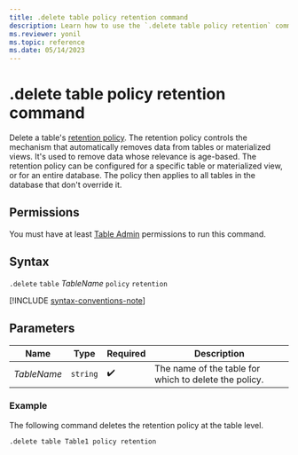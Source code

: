 ```yaml
---
title: .delete table policy retention command
description: Learn how to use the `.delete table policy retention` command to delete a table's retention policy.
ms.reviewer: yonil
ms.topic: reference
ms.date: 05/14/2023
---
```

# .delete table policy retention command

Delete a table's [retention policy](retention-policy.md). The retention policy controls the mechanism that automatically removes data from tables or materialized views. It's used to remove data whose relevance is age-based. The retention policy can be configured for a specific table or materialized view, or for an entire database. The policy then applies to all tables in the database that don't override it.

## Permissions

You must have at least [Table Admin](../access-control/role-based-access-control.md) permissions to run this command.

## Syntax

`.delete` `table` *TableName* `policy` `retention`

[!INCLUDE [syntax-conventions-note](../includes/syntax-conventions-note.md)]

## Parameters

|Name|Type|Required|Description|
|--|--|--|--|
|*TableName*| `string` | :heavy_check_mark:|The name of the table for which to delete the policy.|

### Example

The following command deletes the retention policy at the table level.

```kusto
.delete table Table1 policy retention
```
